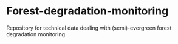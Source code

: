 # Forest-degradation-monitoring
Repository for technical data dealing with (semi)-evergreen forest degradation monitoring
